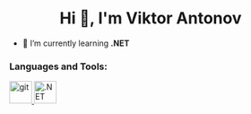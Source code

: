 <h1 align="center">Hi 👋, I'm Viktor Antonov</h1>

- 🌱 I’m currently learning **.NET**

<h3 align="left">Languages and Tools:</h3>
<p align="left"> 
  <a href="https://git-scm.com/" target="_blank" rel="noreferrer"> <img src="https://www.vectorlogo.zone/logos/git-scm/git-scm-icon.svg" alt="git" width="40" height="40"/>
  <a href="https://dotnet.microsoft.com/" target="_blank" rel="noreferrer"> <img src="https://raw.githubusercontent.com/dotnet/brand/main/logo/dotnet-logo.svg" alt=".NET" width="40" height="40"/>
</a> </p>
